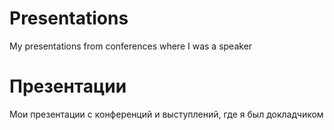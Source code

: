 # Presentations
My presentations from conferences where I was a speaker

# Презентации
Мои презентации с конференций и выступлений, где я был докладчиком
